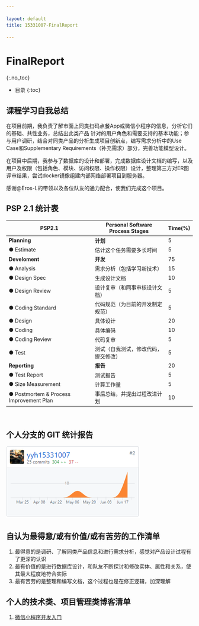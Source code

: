 ```yaml
---

layout: default
title: 15331007-FinalReport

---
```

# FinalReport
{:.no_toc}

* 目录
{:toc}

## 课程学习自我总结

在项目前期，我负责了解市面上同类扫码点餐App或微信小程序的信息，分析它们的基础、共性业务，总结出此类产品 针对的用户角色和需要支持的基本功能；参与用户调研，结合对同类产品的分析生成项目创新点，编写需求分析中的Use Case和Supplementary Requirements（补充需求）部分，完善功能模型设计。

在项目中后期，我参与了数据库的设计和部署，完成数据库设计文档的编写，以及用户及权限（包括角色、模块、访问权限、操作权限）设计，整理第三方对ER图评审结果，尝试docker镜像组建内部网络部署项目到服务器。

感谢@Eros-L的带领以及各位队友的通力配合，使我们完成这个项目。
<br/>

## PSP 2.1 统计表

| PSP2.1          | Personal Software Process Stages | Time(%) |
|-----------------|----------------------------------|---------|
|**Planning**         |	**计划**	                            |    5    |
|● Estimate         |	估计这个任务需要多长时间             |	  5    |
|**Develoment**       |	**开发**                              |	  75    |
|● Analysis         |	需求分析（包括学习新技术）            |	  15    |
|● Design Spec      |	生成设计文档                        |	  10   |
|● Design Review    |	设计复审（和同事审核设计文档）         |	  5   |
|● Coding Standard  |	代码规范（为目前的开发制定规范）       |	 5   |
|● Design           |	具体设计                           |    20    |
|● Coding           |	具体编码                           |	 10   |
|● Coding Review    |	代码复审                           |	 5   |
|● Test             |	测试（自我测试，修改代码，提交修改）    |	   5   |
|**Reporting**        |	**报告**                               |	20    |
|● Test Report      |	测试报告                           |	 5   |
|● Size Measurement |	计算工作量                         |	   5    |
|● Postmortem & Process Improvement Plan|	事后总结，并提出过程改进计划| 10	|
<br/>

## 个人分支的 GIT 统计报告

![](https://github.com/OrderingService/Dashboard/blob/gh-pages/imgs/15331007_commit_1.PNG)
<br/>

## 自认为最得意/或有价值/或有苦劳的工作清单

1. 最得意的是调研、了解同类产品信息和进行需求分析，感觉对产品设计过程有了更深的认识
2. 最有价值的是进行数据库设计，和队友不断探讨和修改实体、属性和关系，使其最大程度地符合实际
3. 最有苦劳的是整理和编写文档，这个过程也是在修正逻辑，加深理解


## 个人的技术类、项目管理类博客清单

1. [微信小程序开发入门](https://blog.csdn.net/cai_yt_/article/details/79954188)
